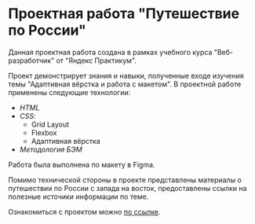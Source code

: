 # Проектная работа "Путешествие по России"

Данная проектная работа создана в рамках учебного курса "Веб-разработчик" от "Яндекс Практикум".

Проект демонстрирует знания и навыки, полученные входе изучения темы "Адаптивная вёрстка и работа с макетом". 
В проектной работе применены следующие технологии:
* *HTML*
* *CSS*:
    * Grid Layout
    * Flexbox
    * Адаптивная вёрстка
* *Методология БЭМ*

Работа была выполнена по макету в Figma.

Помимо технической стороны в проекте представлены материалы о путешествии по России с запада на восток, предоставлены ссылки на полезные источики информации по теме.

Ознакомиться с проектом можно [по ссылке](https://).
